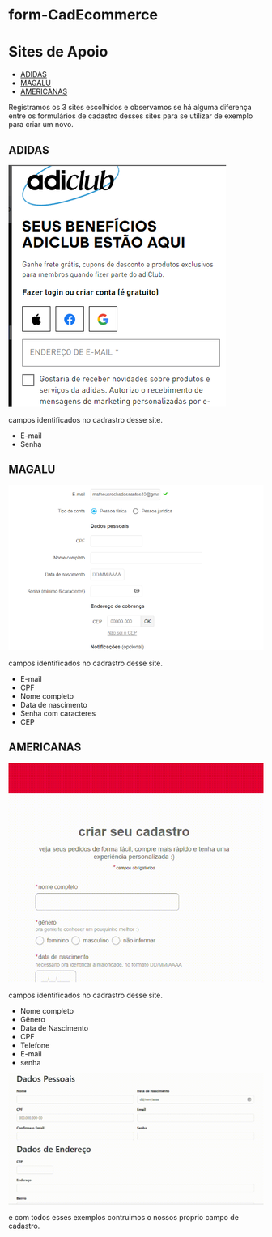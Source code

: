 # form-CadEcommerce

# Sites de Apoio

* [ADIDAS](https://www.adidas.com.br/?cm_mmc=AdieSEM_Google-_-Trademark-adidas-General-B-Exact-_-Trademark-adidas-X-General-_-adidas-_-&-_-ds_kid=43700052820248500-_-&-_)
* [MAGALU](https://sacola.magazineluiza.com.br/#/cliente/cadastro?next=https%3A%2F%2Fsacola.magazineluiza.com.br%2F&origin=magazineluiza)
* [AMERICANAS](https://cliente.americanas.com.br/minha-conta/cadastro?next=https://www.americanas.com.br/?utm_medium=buscappc&utm_source=google&utm_campaign=marca:acom%3Bmidia:buscappc%3Bformato:pla%3Bsubformato:pmax%3Bidcampanha:pmax_ep_o2o&epar=bp_pl_px_go_pmax_ep_o2o&opn=YSMESP&WT.srch=1&gclsrc=aw.ds&gclid=EAIaIQobChMIz-aUtoORggMVU1VIAB1X2QOTEAAYASAAEgKWz_D_BwE)

Registramos os 3 sites escolhidos e observamos se há alguma diferença entre os formulários de cadastro desses sites para se utilizar de exemplo para criar um novo.

## ADIDAS
![adidas](img/capa%20adidas.png)

campos identificados no cadrastro desse site.
* E-mail 
* Senha 

## MAGALU

 ![magalu](img/capa%20magalu.png)

campos identificados no cadrastro desse site.
 * E-mail 
 * CPF
 * Nome completo
 * Data de nascimento
 * Senha com caracteres
 * CEP


## AMERICANAS 
![americanas](img/Gravando%202023-10-25%20075424.gif)

campos identificados no cadrastro desse site.
* Nome completo 
* Gênero 
* Data de Nascimento 
* CPF
* Telefone 
* E-mail 
* senha

![capa do projeto ](img/Gravando%202023-11-22%20081943%20(1).gif)

e com todos esses exemplos contruimos o nossos proprio campo de cadastro.
